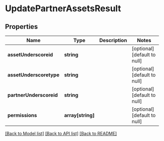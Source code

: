 # UpdatePartnerAssetsResult

## Properties
Name | Type | Description | Notes
------------ | ------------- | ------------- | -------------
**assetUnderscoreid** | **string** |  | [optional] [default to null]
**assetUnderscoretype** | **string** |  | [optional] [default to null]
**partnerUnderscoreid** | **string** |  | [optional] [default to null]
**permissions** | **array[string]** |  | [optional] [default to null]

[[Back to Model list]](../README.md#documentation-for-models) [[Back to API list]](../README.md#documentation-for-api-endpoints) [[Back to README]](../README.md)


